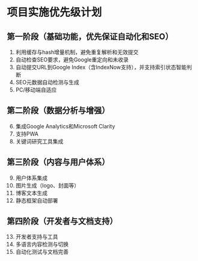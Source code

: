 # 项目实施优先级计划

## 第一阶段（基础功能，优先保证自动化和SEO）

1. 利用缓存与hash增量机制，避免重复解析和无效提交
2. 自动检查SEO要求，避免Google重定向和未收录
3. 自动提交URL到Google Index（含IndexNow支持），并支持索引状态智能判断
4. SEO元数据自动检测与生成
5. PC/移动端自适应

## 第二阶段（数据分析与增强）

6. 集成Google Analytics和Microsoft Clarity
7. 支持PWA
8. 关键词研究工具集成

## 第三阶段（内容与用户体系）

9. 用户体系集成
10. 图片生成（logo、封面等）
11. 博客文本生成
12. 静态框架自动部署

## 第四阶段（开发者与文档支持）

13. 开发者支持与工具
14. 多语言内容检测与切换
15. 自动化测试与文档完善